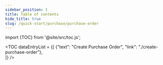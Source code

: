 ```yaml
---
sidebar_position: 1
title: Table of contents
hide_title: true
slug: /quick-start/purchase/purchase-order 
---
```


import {TOC} from '@site/src/toc.js';

<TOC
dataEntryList = {[
{"text": "Create Purchase Order", "link": "./create-purchase-order"},  
]}
/>
    
     
 
